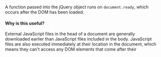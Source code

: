 A function passed into the jQuery object runs on <code>document.ready</code>, which occurs after the DOM has been loaded.

<h4>Why is this useful?</h4>
External JavaScript files in the head of a document are generally downloaded earlier than JavaScript files included in the body. JavaScript files are also executed immediately at their location in the document, which means they can't access any DOM elements that come after their <code><script></code> tag in the DOM. This leads to some interesting situations.

Imagine you're building a website and you've got a script you want to run against some DOM elements in the page. If you include your script in the head normally, it will run as soon as it's downloaded, which will occur before the DOM has built the elements you want your script to run against. So your script wouldn't be able to do anything.

You could include your script at the bottom of the body, but that would mean that the download could potentially start later in the load process, slowing down the initial page render.

So what can you do?

Pass your function into the jQuery object, like so:

<code>function someFunction() {</code><br/>
<code>    // Do interesting things</code><br/>
<code>}</code><br/>
<code>$(someFunction)</code><br/>

or

<code>$(function(){</code><br/>
<code>    // Do interesting things</code><br/>
<code>})</code><br/>

Now, you can include your script in the head and it won't run until the DOM has been built and the elements that you want to manipulate are on the page.

To try this technique out, I've included a zip file of a sample website in the Downloadables section. Click "Continue to Quiz" to try this technique for yourself!

For this quiz, can you use this script, which is linked in the of index.html, to change the boring placeholder image to a picture of a cute animal?

Remember, you'll need to pass a function into the jQuery object to run when the document is ready.

Good luck!

Note: It looks like placepuppy.it is no longer available. Here are two other image URLs that can be used:

http://placekitten.com/350/150

http://lorempixel.com/350/150/animals/

Passing a function (callback) to the jQuery object - (http://api.jquery.com/jquery/#jQuery3)

In case you were curious, the reason you're downloading the website and running it locally instead of running it in the classroom like before is because of the way the Udacity classroom works.

With the way the <iframe> with your modified site loads in the classroom, $(someFunction)'s behavior is exactly the same as simply calling someFunction() like normal. So there isn't really a reason to ask you to try it here.
